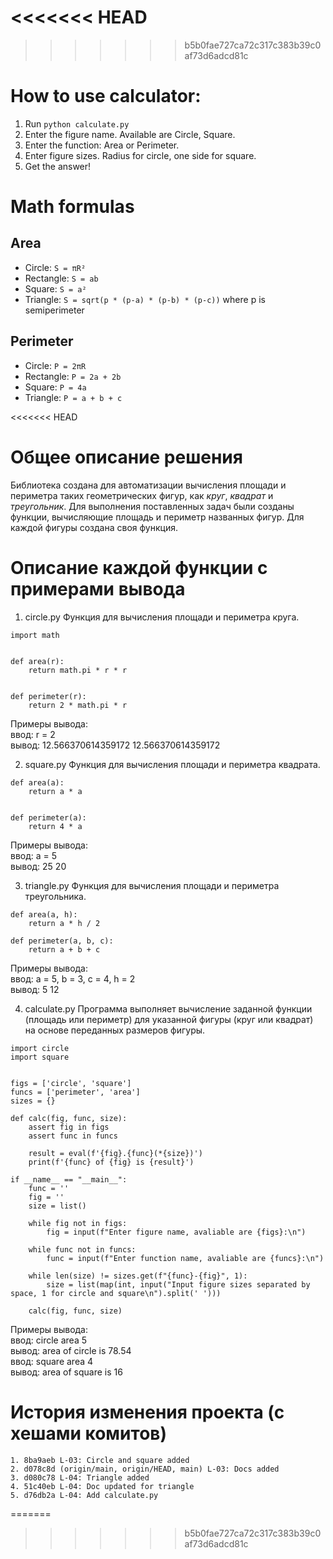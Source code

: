 <<<<<<< HEAD
=======

>>>>>>> b5b0fae727ca72c317c383b39c0af73d6adcd81c
# How to use calculator:
1. Run `python calculate.py`
2. Enter the figure name. Available are Circle, Square.
3. Enter the function: Area or Perimeter.
4. Enter figure sizes. Radius for circle, one side for square.
5. Get the answer!

# Math formulas
## Area
- Circle: `S = πR²`
- Rectangle: `S = ab`
- Square: `S = a²`
- Triangle: `S = sqrt(p * (p-a) * (p-b) * (p-c))` where p is semiperimeter

## Perimeter
- Circle: `P = 2πR`
- Rectangle: `P = 2a + 2b`
- Square: `P = 4a`
- Triangle: `P = a + b + c`

<<<<<<< HEAD
# Общее описание решения

Библиотека создана для автоматизации вычисления площади и периметра таких геометрических фигур, как *круг*, *квадрат* и *треугольник*.
Для выполнения поставленных задач были созданы функции, вычисляющие площадь и периметр названных фигур. Для каждой фигуры создана своя функция.

# Описание каждой функции с примерами вывода

1. circle.py
Функция для вычисления площади и периметра  круга.
```
import math


def area(r):
    return math.pi * r * r


def perimeter(r):
    return 2 * math.pi * r
```
Примеры вывода: <br>
ввод: r = 2 <br>
вывод: 
12.566370614359172
12.566370614359172

2. square.py
Функция для вычисления  площади и периметра квадрата.
```
def area(a):
    return a * a


def perimeter(a):
    return 4 * a
```
Примеры вывода: <br>
ввод: a = 5 <br>
вывод: 25 20

3. triangle.py
Функция для вычисления  площади и периметра треугольника.
```
def area(a, h): 
    return a * h / 2 

def perimeter(a, b, c): 
    return a + b + c
```
Примеры вывода: <br>
ввод: a = 5, b = 3, c = 4, h = 2 <br>
вывод: 5 12 <br>

4. calculate.py
Программа выполняет вычисление заданной функции (площадь или периметр) для указанной фигуры (круг или квадрат) на основе переданных размеров фигуры.
```
import circle
import square


figs = ['circle', 'square']
funcs = ['perimeter', 'area']
sizes = {}

def calc(fig, func, size):
	assert fig in figs
	assert func in funcs

	result = eval(f'{fig}.{func}(*{size})')
	print(f'{func} of {fig} is {result}')

if __name__ == "__main__":
	func = ''
	fig = ''
	size = list()
    
	while fig not in figs:
		fig = input(f"Enter figure name, avaliable are {figs}:\n")
	
	while func not in funcs:
		func = input(f"Enter function name, avaliable are {funcs}:\n")
	
	while len(size) != sizes.get(f"{func}-{fig}", 1):
		size = list(map(int, input("Input figure sizes separated by space, 1 for circle and square\n").split(' ')))
	
	calc(fig, func, size)
```
Примеры вывода: <br>
ввод: circle area 5 <br>
вывод: area of circle is 78.54 <br>
ввод: square area 4 <br>
вывод: area of square is 16
# История изменения проекта (с хешами комитов)
```
1. 8ba9aeb L-03: Circle and square added
2. d078c8d (origin/main, origin/HEAD, main) L-03: Docs added
3. d080c78 L-04: Triangle added
4. 51c40eb L-04: Doc updated for triangle
5. d76db2a L-04: Add calculate.py
```
=======
>>>>>>> b5b0fae727ca72c317c383b39c0af73d6adcd81c

